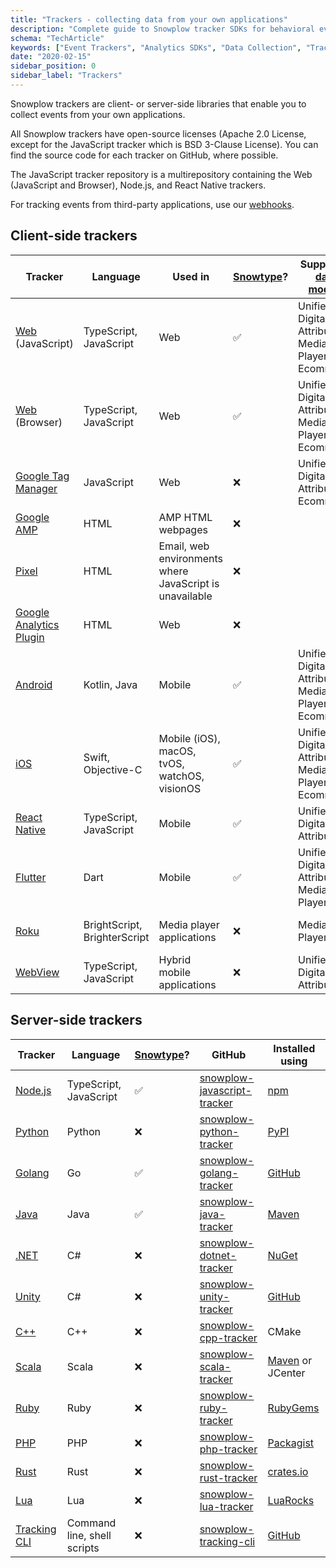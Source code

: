 ```yaml
---
title: "Trackers - collecting data from your own applications"
description: "Complete guide to Snowplow tracker SDKs for behavioral event collection across web, mobile, and server platforms."
schema: "TechArticle"
keywords: ["Event Trackers", "Analytics SDKs", "Data Collection", "Tracking Libraries", "Analytics Tracking", "Event Collection"]
date: "2020-02-15"
sidebar_position: 0
sidebar_label: "Trackers"
---
```


Snowplow trackers are client- or server-side libraries that enable you to collect events from your own applications.

All Snowplow trackers have open-source licenses (Apache 2.0 License, except for the JavaScript tracker which is BSD 3-Clause License). You can find the source code for each tracker on GitHub, where possible.

The JavaScript tracker repository is a multirepository containing the Web (JavaScript and Browser), Node.js, and React Native trackers.

For tracking events from third-party applications, use our [webhooks](/docs/sources/webhooks/index.md).

## Client-side trackers

| Tracker                                                                             | Language                     | Used in                                                 | [Snowtype](/docs/data-product-studio/snowtype/index.md)? | Supported [data models](/docs/modeling-your-data/modeling-your-data-with-dbt/index.md) | GitHub                                                                                 | Installed using                                                                                                        |
| ----------------------------------------------------------------------------------- | ---------------------------- | ------------------------------------------------------- | -------------------------------------------------------- | -------------------------------------------------------------------------------------- | -------------------------------------------------------------------------------------- | ---------------------------------------------------------------------------------------------------------------------- |
| [Web](/docs/sources/trackers/web-trackers/index.md) (JavaScript) | TypeScript, JavaScript       | Web                                                     | ✅                                                        | Unified Digital, Attribution, Media Player, Ecommerce                                  | [snowplow-javascript-tracker](https://github.com/snowplow/snowplow-javascript-tracker) | Script tag                                                                                                             |
| [Web](/docs/sources/trackers/web-trackers/index.md) (Browser)    | TypeScript, JavaScript       | Web                                                     | ✅                                                        | Unified Digital, Attribution, Media Player, Ecommerce                                  | [snowplow-javascript-tracker](https://github.com/snowplow/snowplow-javascript-tracker) | [npm](https://www.npmjs.com/package/@snowplow/browser-tracker), yarn, or pnpm                                          |
| [Google Tag Manager](/docs/sources/trackers/google-tag-manager/index.md)            | JavaScript                   | Web                                                     | ❌                                                        | Unified Digital, Attribution, Ecommerce                                                | n/a                                                                                    | [Tag Template Gallery](https://tagmanager.google.com/gallery/#/owners/snowplow/templates/snowplow-gtm-tag-template-v4) |
| [Google AMP](/docs/sources/trackers/google-amp-tracker/index.md)                    | HTML                         | AMP HTML webpages                                       | ❌                                                        |                                                                                        | n/a                                                                                    | Script tag                                                                                                             |
| [Pixel](/docs/sources/trackers/pixel-tracker/index.md)                              | HTML                         | Email, web environments where JavaScript is unavailable | ❌                                                        |                                                                                        | n/a                                                                                    | Script tag                                                                                                             |
| [Google Analytics Plugin](/docs/sources/trackers/google-analytics-plugin/index.md)  | HTML                         | Web                                                     | ❌                                                        |                                                                                        | n/a                                                                                    | Script tag                                                                                                             |
| [Android](/docs/sources/trackers/mobile-trackers/index.md)                          | Kotlin, Java                 | Mobile                                                  | ✅                                                        | Unified Digital, Attribution, Media Player, Ecommerce                                  | [snowplow-android-tracker](https://github.com/snowplow/snowplow-android-tracker)       | [Maven](https://mvnrepository.com/artifact/com.snowplowanalytics/snowplow-android-tracker)                             |
| [iOS](/docs/sources/trackers/mobile-trackers/index.md)                              | Swift, Objective-C           | Mobile (iOS), macOS, tvOS, watchOS, visionOS            | ✅                                                        | Unified Digital, Attribution, Media Player, Ecommerce                                  | [snowplow-ios-tracker](https://github.com/snowplow/snowplow-ios-tracker)               | SPM or [Cocoapods](https://cocoapods.org/pods/SnowplowTracker)                                                         |
| [React Native](/docs/sources/trackers/react-native-tracker/index.md)                | TypeScript, JavaScript       | Mobile                                                  | ✅                                                        | Unified Digital, Attribution                                                           | [snowplow-javascript-tracker](https://github.com/snowplow/snowplow-javascript-tracker) | [npm](https://www.npmjs.com/package/@snowplow/react-native-tracker)                                                    |
| [Flutter](/docs/sources/trackers/flutter-tracker/index.md)                          | Dart                         | Mobile                                                  | ✅                                                        | Unified Digital, Attribution, Media Player                                             | [snowplow-flutter-tracker](https://github.com/snowplow/snowplow-flutter-tracker)       | [pub.dev](https://pub.dev/packages/snowplow_tracker)                                                                   |
| [Roku](/docs/sources/trackers/roku-tracker/index.md)                                | BrightScript, BrighterScript | Media player applications                               | ❌                                                        | Media Player                                                                           | [snowplow-roku-tracker](https://github.com/snowplow/snowplow-roku-tracker)             | [npm](https://www.npmjs.com/package/@snowplow/roku-tracker)                                                            |
| [WebView](/docs/sources/trackers/webview-tracker/index.md)                          | TypeScript, JavaScript       | Hybrid mobile applications                              | ❌                                                        | Unified Digital, Attribution                                                           | [snowplow-webview-tracker](https://github.com/snowplow/snowplow-webview-tracker)       | [npm](https://www.npmjs.com/package/@snowplow/webview-tracker) or script tag                                           |

## Server-side trackers

| Tracker                                                                        | Language                    | [Snowtype](/docs/data-product-studio/snowtype/index.md)? | GitHub                                                                                 | Installed using                                                                                     |
| ------------------------------------------------------------------------------ | --------------------------- | -------------------------------------------------------- | -------------------------------------------------------------------------------------- | --------------------------------------------------------------------------------------------------- |
| [Node.js](/docs/sources/trackers/node-js-tracker/index.md) | TypeScript, JavaScript      | ✅                                                        | [snowplow-javascript-tracker](https://github.com/snowplow/snowplow-javascript-tracker) | [npm](https://www.npmjs.com/package/@snowplow/node-tracker)                                         |
| [Python](/docs/sources/trackers/python-tracker/index.md)                       | Python                      | ❌                                                        | [snowplow-python-tracker](https://github.com/snowplow/snowplow-python-tracker)         | [PyPI](https://pypi.org/project/snowplow-tracker/)                                                  |
| [Golang](/docs/sources/trackers/golang-tracker/index.md)                       | Go                          | ✅                                                        | [snowplow-golang-tracker](https://github.com/snowplow/snowplow-golang-tracker)         | [GitHub](https://github.com/snowplow/snowplow-golang-tracker/releases)                              |
| [Java](/docs/sources/trackers/java-tracker/index.md)                           | Java                        | ✅                                                        | [snowplow-java-tracker](https://github.com/snowplow/snowplow-java-tracker)             | [Maven](https://mvnrepository.com/artifact/com.snowplowanalytics/snowplow-java-tracker)             |
| [.NET](/docs/sources/trackers/net-tracker/index.md)                            | C#                          | ❌                                                        | [snowplow-dotnet-tracker](https://github.com/snowplow/snowplow-dotnet-tracker)         | [NuGet](https://www.nuget.org/packages/Snowplow.Tracker)                                            |
| [Unity](/docs/sources/trackers/unity-tracker/index.md)                         | C#                          | ❌                                                        | [snowplow-unity-tracker](https://github.com/snowplow/snowplow-unity-tracker)           | [GitHub](https://github.com/snowplow/snowplow-unity-tracker/releases)                               |
| [C++](/docs/sources/trackers/c-tracker/index.md)                               | C++                         | ❌                                                        | [snowplow-cpp-tracker](https://github.com/snowplow/snowplow-cpp-tracker)               | CMake                                                                                               |
| [Scala](/docs/sources/trackers/scala-tracker/index.md)                         | Scala                       | ❌                                                        | [snowplow-scala-tracker](https://github.com/snowplow/snowplow-scala-tracker)           | [Maven](https://mvnrepository.com/artifact/com.snowplowanalytics/snowplow-scala-tracker) or JCenter |
| [Ruby](/docs/sources/trackers/ruby-tracker/index.md)                           | Ruby                        | ❌                                                        | [snowplow-ruby-tracker](https://github.com/snowplow/snowplow-ruby-tracker)             | [RubyGems](https://rubygems.org/gems/snowplow-tracker/)                                             |
| [PHP](/docs/sources/trackers/php-tracker/index.md)                             | PHP                         | ❌                                                        | [snowplow-php-tracker](https://github.com/snowplow/snowplow-php-tracker)               | [Packagist](https://packagist.org/packages/snowplow/snowplow-tracker)                               |
| [Rust](/docs/sources/trackers/rust-tracker/index.md)                           | Rust                        | ❌                                                        | [snowplow-rust-tracker](https://github.com/snowplow/snowplow-rust-tracker)             | [crates.io](https://crates.io/crates/snowplow_tracker)                                              |
| [Lua](/docs/sources/trackers/lua-tracker/index.md)                             | Lua                         | ❌                                                        | [snowplow-lua-tracker](https://github.com/snowplow/snowplow-lua-tracker)               | [LuaRocks](https://luarocks.org/modules/snowplow/snowplowtracker)                                   |
| [Tracking CLI](/docs/sources/trackers/snowplow-tracking-cli/index.md)          | Command line, shell scripts | ❌                                                        | [snowplow-tracking-cli](https://github.com/snowplow/snowplow-tracking-cli/)            | [GitHub](https://github.com/snowplow/snowplow-tracking-cli/releases)                                |
